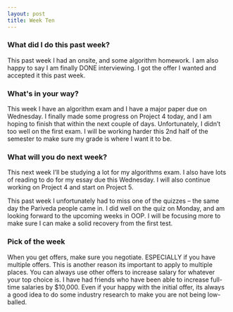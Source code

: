 ```yaml
---
layout: post
title: Week Ten
---
```

### What did I do this past week?
This past week I had an onsite, and some algorithm homework. I am also happy to say I am finally DONE interviewing. I got the offer I wanted and accepted it this past week.

### What's in your way?
This week I have an algorithm exam and I have a major paper due on Wednesday. I finally made some progress on Project 4 today, and I am hoping to finish that within the next couple of days. Unfortunately, I didn’t too well on the first exam. I will be working harder this 2nd half of the semester to make sure my grade is where I want it to be. 

### What will you do next week?
This next week I’ll be studying a lot for my algorithms exam. I also have lots of reading to do for my essay due this Wednesday. I will also continue working on Project 4 and start on Project 5. 

This past week I unfortunately had to miss one of the quizzes – the same day the Pariveda people came in. I did well on the quiz on Monday, and am looking forward to the upcoming weeks in OOP. I will be focusing more to make sure I can make a solid recovery from the first test.

### Pick of the week
When you get offers, make sure you negotiate. ESPECIALLY if you have multiple offers. This is another reason its important to apply to multiple places. You can always use other offers to increase salary for whatever your top choice is. I have had friends who have been able to increase full-time salaries by $10,000. Even if your happy with the initial offer, its always a good idea to do some industry research to make you are not being low-balled. 

